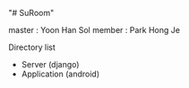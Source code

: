 "# SuRoom" 

master : Yoon Han Sol
member : Park Hong Je

Directory list
- Server (django)
- Application (android)
